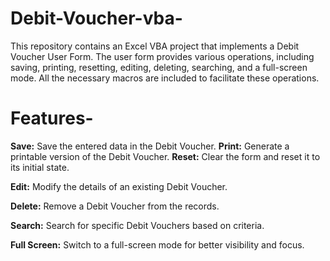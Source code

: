 # Debit-Voucher-vba-
This repository contains an Excel VBA project that implements a Debit Voucher User Form. The user form provides various operations, including saving, printing, resetting, editing, deleting, searching, and a full-screen mode. All the necessary macros are included to facilitate these operations.
# Features-
**Save:** Save the entered data in the Debit Voucher.
**Print:** Generate a printable version of the Debit Voucher.
**Reset:** Clear the form and reset it to its initial state.

**Edit:** Modify the details of an existing Debit Voucher.

**Delete:** Remove a Debit Voucher from the records.

**Search:** Search for specific Debit Vouchers based on criteria.

**Full Screen:** Switch to a full-screen mode for better visibility and focus.
